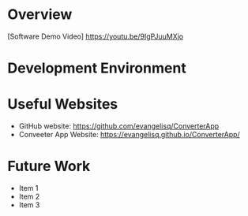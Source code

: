 
# Overview



[Software Demo Video] https://youtu.be/9IgPJuuMXjo

# Development Environment



# Useful Websites



- GitHub website: https://github.com/evangelisq/ConverterApp
- Conveeter App Website: https://evangelisq.github.io/ConverterApp/

# Future Work


- Item 1
- Item 2
- Item 3